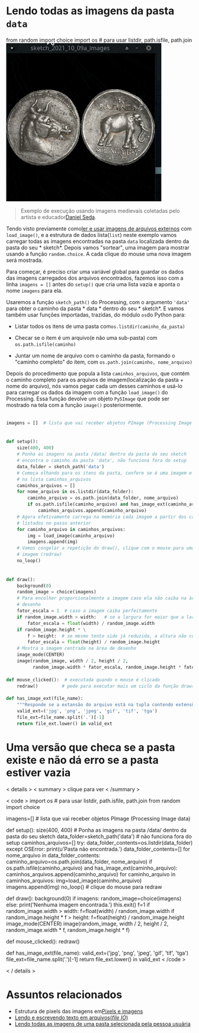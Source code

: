 # Lendo todas as imagens da pasta `data`

from random import choice
import os  # para usar listdir, path.isfile, path.join
![imagens sorteadas da pasta](assets/random_images.gif)

> Exemplo de execução usando imagens medievais coletadas pelo artista e educador[Daniel Seda](https://www.danielseda.com/home).

Tendo visto previamente como[ler e usar imagens de arquivos externos](imagens_externas.md) com `load_image()`, e a estrutura de dados lista(`list`) neste exemplo vamos carregar todas as imagens encontradas na pasta `data` localizada dentro da pasta do seu * sketch*. Depois vamos "sortear", uma imagem para mostrar usando a função `random.choice`. A cada clique do mouse uma nova imagem será mostrada.

Para começar, é preciso criar uma variável global para guardar os dados das imagens carregados dos arquivos encontrados, fazemos isso com a linha `imagens = []` antes do `setup()` que cria uma lista vazia e aponta o nome `imagens` para ela.

Usaremos a função `sketch_path()` do Processing, com o argumento `'data'` para obter o caminho da pasta * data * dentro do seu * sketch*. E vamos também usar funções importadas, trazidas, do módulo `os`do Python para:

- Listar todos os itens de uma pasta com`os.listdir(caminho_da_pasta)`

- Checar se o item é um arquivo(e não uma sub-pasta) com `os.path.isfile(caminho)`

- Juntar um nome de arquivo com o caminho da pasta, formando o "caminho completo" do item, com `os.path.join(caminho, nome_arquivo)`

Depois do procedimento que popula a lista `caminhos_arquivos`, que contém o caminho completo para os arquivos de imagem(localização da pasta + nome do arquivo), nós vamos pegar cada um desses caminhos e usá-lo para carregar os dados da imagem com a função `load_image()` do Processing. Essa função devolve um objeto `Py5Image` que pode ser mostrado na tela com a função `image()` posteriormente.

```python

imagens = []  # lista que vai receber objetos PImage (Processing Image data)


def setup():
    size(400, 400)
    # Ponha as imagens na pasta /data/ dentro da pasta do seu sketch
    # encontra o caminho da pasta 'data', não funciona fora do setup
    data_folder = sketch_path('data')
    # Começa olhando para os itens da pasta, confere se é uma imagem e guarda
    # na lista caminhos_arquivos
    caminhos_arquivos = []
    for nome_arquivo in os.listdir(data_folder):
        caminho_arquivo = os.path.join(data_folder, nome_arquivo)
        if os.path.isfile(caminho_arquivo) and has_image_ext(caminho_arquivo):
            caminhos_arquivos.append(caminho_arquivo)
    # Agora efetivamente carrega na memória cada imagem a partir dos caminhos
    # listados no passo anterior
    for caminho_arquivo in caminhos_arquivos:
        img = load_image(caminho_arquivo)
        imagens.append(img)
    # Vamos congelar a repetição do draw(), clique com o mouse para uma nova
    # imagem (redraw)
    no_loop()


def draw():
    background(0)
    random_image = choice(imagens)
    # Para encolher proporcionalmente a imagem caso ela não caiba na àrea de
    # desenho
    fator_escala = 1  # caso a imagem caiba perfeitamente
    if random_image.width > width:   # se a largura for maior que a largura da tela
        fator_escala = float(width) / random_image.width
    if random_image.height * \
        f > height:  # se mesmo tento sido já reduzida, a altura não couber
        fator_escala = float(height) / random_image.height
    # Mostra a imagem centrada na àrea de desenho
    image_mode(CENTER)
    image(random_image, width / 2, height / 2,
          random_image.width * fator_escala, random_image.height * fator_escala

def mouse_clicked():  # executada quando o mouse é clicado
    redraw()         # pede para executar mais um ciclo da função draw()

def has_image_ext(file_name):
    """Responde se a extansão do arquivo está na tupla contendo extensões válidas para imagens."""
    valid_ext=('jpg', 'png', 'jpeg', 'gif', 'tif', 'tga')
    file_ext=file_name.split('.')[-1]
    return file_ext.lower() in valid_ext
```
# Uma versão que checa se a pasta existe e não dá erro se a pasta estiver vazia

< details >
  < summary > clique para ver < /summary >

< code >
import os  # para usar listdir, path.isfile, path.join
from random import choice

imagens=[]  # lista que vai receber objetos PImage (Processing Image data)

def setup():
    size(400, 400)
    # Ponha as imagens na pasta /data/ dentro da pasta do seu sketch
    data_folder=sketch_path('data')  # não funciona fora do setup
    caminhos_arquivos=[]
    try:
        data_folder_contents=os.listdir(data_folder)
    except OSError:
        print(u'Pasta não encontrada.')
        data_folder_contents=[]
    for nome_arquivo in data_folder_contents:
        caminho_arquivo=os.path.join(data_folder, nome_arquivo)
        if os.path.isfile(caminho_arquivo) and has_image_ext(caminho_arquivo):
            caminhos_arquivos.append(caminho_arquivo)
    for caminho_arquivo in caminhos_arquivos:
        img=load_image(caminho_arquivo)
        imagens.append(img)
    no_loop()  # clique do mouse para redraw

def draw():
    background(0)
    if imagens:
        random_image=choice(imagens)
    else:
        print('Nenhuma imagem encontrada.')
        this.exit()
    f=1
    if random_image.width > width:
        f=float(width) / random_image.width
    if random_image.height * f > height:
        f=float(height) / random_image.height
    image_mode(CENTER)
    image(random_image, width / 2, height / 2,
          random_image.width * f, random_image.height * f)

def mouse_clicked():
    redraw()

def has_image_ext(file_name):
    valid_ext=('jpg', 'png', 'jpeg', 'gif', 'tif', 'tga')
    file_ext=file_name.split('.')[-1]
    return file_ext.lower() in valid_ext
< /code >

< / details >

# Assuntos relacionados

- Estrutura de pixels das imagens em[Pixels e imagens](pixels.md)
- [Lendo e escrevendo texto em arquivos(*file IO*)](/Processing-Python/file_io.md)
- [Lendo todas as imagens de uma pasta selecionada pela pessoa usuária](imagens_externas_pasta.md)
